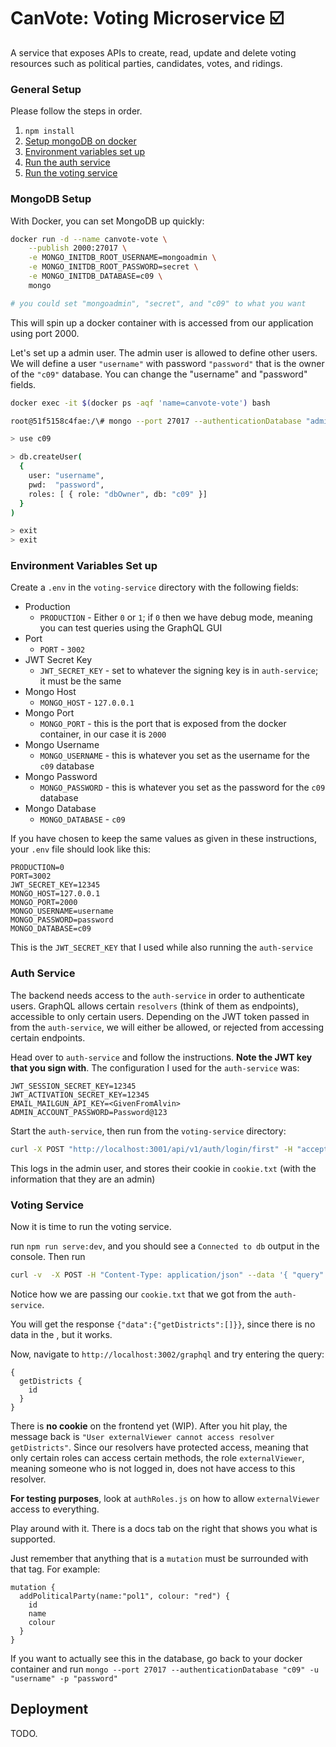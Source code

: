 # CanVote: Voting Microservice :ballot_box_with_check:

A service that exposes APIs to create, read, update and delete voting resources such as political parties, candidates, votes, and ridings.

### General Setup

Please follow the steps in order.

1. ```npm install```
2. [Setup mongoDB on docker](#mongodb-setup)
3. [Environment variables set up](#environment-variables-set-up)
4. [Run the auth service](#auth-service)
5. [Run the voting service](#voting-service)


### MongoDB Setup

With Docker, you can set MongoDB up quickly:

```bash
docker run -d --name canvote-vote \
    --publish 2000:27017 \
    -e MONGO_INITDB_ROOT_USERNAME=mongoadmin \
    -e MONGO_INITDB_ROOT_PASSWORD=secret \
    -e MONGO_INITDB_DATABASE=c09 \
    mongo

# you could set "mongoadmin", "secret", and "c09" to what you want
```
This will spin up a docker container with is accessed from our application using port 2000.

Let's set up a admin user. The admin user is allowed to define other users. We will define a user `"username"` with password `"password"` that is the owner of the `"c09"` database. You can change the "username" and "password" fields.
```bash
docker exec -it $(docker ps -aqf 'name=canvote-vote') bash

root@51f5158c4fae:/\# mongo --port 27017 --authenticationDatabase "admin" -u "mongoadmin" -p "secret"

> use c09

> db.createUser(
  {
    user: "username",
    pwd:  "password",
    roles: [ { role: "dbOwner", db: "c09" }]
  }
)

> exit
> exit
```

### Environment Variables Set up

Create a `.env` in the `voting-service` directory with the following fields:

- Production
    - `PRODUCTION` - Either `0` or `1`; if `0` then we have debug mode, meaning you can test queries using the GraphQL GUI
- Port
    - `PORT` - `3002`
- JWT Secret Key
    - `JWT_SECRET_KEY` - set to whatever the signing key is in `auth-service`; it must be the same
- Mongo Host
    - `MONGO_HOST` - `127.0.0.1`
- Mongo Port
    - `MONGO_PORT` - this is the port that is exposed from the docker container, in our case it is `2000`
- Mongo Username
    - `MONGO_USERNAME` - this is whatever you set as the username for the `c09` database
- Mongo Password
    - `MONGO_PASSWORD` - this is whatever you set as the password for the `c09` database
- Mongo Database
    - `MONGO_DATABASE` - `c09`

If you have chosen to keep the same values as given in these instructions, your `.env` file should look like this:

```
PRODUCTION=0
PORT=3002
JWT_SECRET_KEY=12345
MONGO_HOST=127.0.0.1
MONGO_PORT=2000
MONGO_USERNAME=username
MONGO_PASSWORD=password
MONGO_DATABASE=c09
```

This is the `JWT_SECRET_KEY` that I used while also running the `auth-service`

### Auth Service

The backend needs access to the `auth-service` in order to authenticate users. GraphQL allows certain `resolvers` (think of them as endpoints), accessible to only certain users. Depending on the JWT token passed in from the `auth-service`, we will either be allowed, or rejected from accessing certain endpoints.


Head over to `auth-service` and follow the instructions. **Note the JWT key that you sign with**. The configuration I used for the `auth-service` was:

```
JWT_SESSION_SECRET_KEY=12345
JWT_ACTIVATION_SECRET_KEY=12345
EMAIL_MAILGUN_API_KEY=<GivenFromAlvin>
ADMIN_ACCOUNT_PASSWORD=Password@123
```

Start the `auth-service`, then run from the ```voting-service``` directory:

```bash
curl -X POST "http://localhost:3001/api/v1/auth/login/first" -H "accept: application/json" -H "Content-Type: application/json" -d "{\"email\":\"admin@can-vote.works\",\"password\":\"Password@123\"}" -c cookie.txt
```

This logs in the admin user, and stores their cookie in `cookie.txt` (with the information that they are an admin)

### Voting Service

Now it is time to run the voting service. 

run ```npm run serve:dev```, and you should see a `Connected to db` output in the console. Then run

```bash
curl -v  -X POST -H "Content-Type: application/json" --data '{ "query": "{ getDistricts { id } }" }' http://localhost:3002/graphql -b cookie.txt
```

Notice how we are passing our `cookie.txt` that we got from the `auth-service`.

You will get the response `{"data":{"getDistricts":[]}}`, since there is no data in the , but it works.

Now, navigate to `http://localhost:3002/graphql` and try entering the query:
```
{
  getDistricts {
    id
  }
}
```
There is **no cookie** on the frontend yet (WIP). After you hit play, the message back is `"User externalViewer cannot access resolver getDistricts"`. Since our resolvers have protected access, meaning that only certain roles can access certain methods, the role `externalViewer`, meaning someone who is not logged in, does not have access to this resolver.

**For testing purposes**, look at `authRoles.js` on how to allow `externalViewer` access to everything.

Play around with it. There is a docs tab on the right that shows you what is supported.

Just remember that anything that is a `mutation` must be surrounded with that tag. For example:

```
mutation {
  addPoliticalParty(name:"pol1", colour: "red") {
    id
    name
    colour
  }
}
```

If you want to actually see this in the database, go back to your docker container and run `mongo --port 27017 --authenticationDatabase "c09" -u "username" -p "password"`

## Deployment

TODO.
